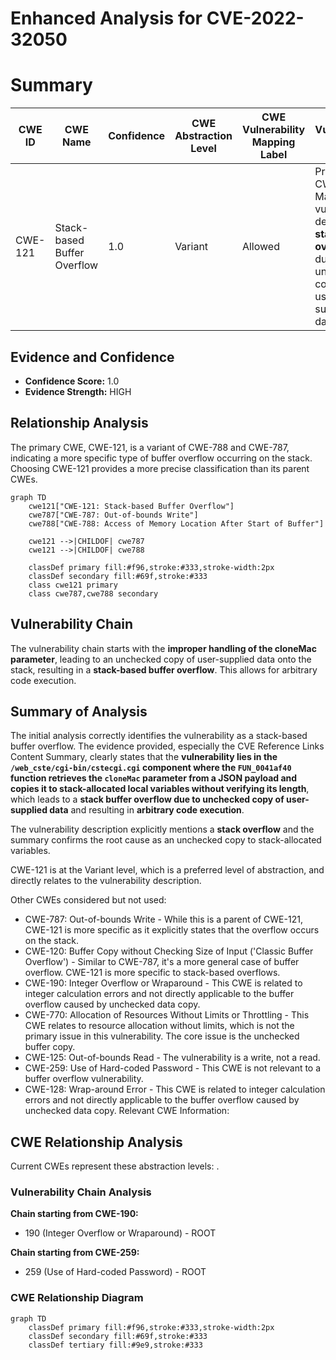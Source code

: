 # Enhanced Analysis for CVE-2022-32050

# Summary
| CWE ID | CWE Name | Confidence | CWE Abstraction Level | CWE Vulnerability Mapping Label | CWE-Vulnerability Mapping Notes |
|---|---|---|---|---|---|
| CWE-121 | Stack-based Buffer Overflow | 1.0 | Variant | Allowed | Primary CWE. Matches the vulnerability description's **stack overflow** due to unchecked copy of user-supplied data. |

## Evidence and Confidence

*   **Confidence Score:** 1.0
*   **Evidence Strength:** HIGH

## Relationship Analysis
The primary CWE, CWE-121, is a variant of CWE-788 and CWE-787, indicating a more specific type of buffer overflow occurring on the stack. Choosing CWE-121 provides a more precise classification than its parent CWEs.

```mermaid
graph TD
    cwe121["CWE-121: Stack-based Buffer Overflow"]
    cwe787["CWE-787: Out-of-bounds Write"]
    cwe788["CWE-788: Access of Memory Location After Start of Buffer"]
    
    cwe121 -->|CHILDOF| cwe787
    cwe121 -->|CHILDOF| cwe788
    
    classDef primary fill:#f96,stroke:#333,stroke-width:2px
    classDef secondary fill:#69f,stroke:#333
    class cwe121 primary
    class cwe787,cwe788 secondary
```

## Vulnerability Chain
The vulnerability chain starts with the **improper handling of the cloneMac parameter**, leading to an unchecked copy of user-supplied data onto the stack, resulting in a **stack-based buffer overflow**. This allows for arbitrary code execution.

## Summary of Analysis
The initial analysis correctly identifies the vulnerability as a stack-based buffer overflow. The evidence provided, especially the CVE Reference Links Content Summary, clearly states that the **vulnerability lies in the `/web_cste/cgi-bin/cstecgi.cgi` component where the `FUN_0041af40` function retrieves the `cloneMac` parameter from a JSON payload and copies it to stack-allocated local variables without verifying its length**, which leads to a **stack buffer overflow due to unchecked copy of user-supplied data** and resulting in **arbitrary code execution**.

The vulnerability description explicitly mentions a **stack overflow** and the summary confirms the root cause as an unchecked copy to stack-allocated variables.

CWE-121 is at the Variant level, which is a preferred level of abstraction, and directly relates to the vulnerability description.

Other CWEs considered but not used:

*   CWE-787: Out-of-bounds Write - While this is a parent of CWE-121, CWE-121 is more specific as it explicitly states that the overflow occurs on the stack.
*   CWE-120: Buffer Copy without Checking Size of Input ('Classic Buffer Overflow') - Similar to CWE-787, it's a more general case of buffer overflow. CWE-121 is more specific to stack-based overflows.
*   CWE-190: Integer Overflow or Wraparound - This CWE is related to integer calculation errors and not directly applicable to the buffer overflow caused by unchecked data copy.
*   CWE-770: Allocation of Resources Without Limits or Throttling - This CWE relates to resource allocation without limits, which is not the primary issue in this vulnerability. The core issue is the unchecked buffer copy.
*   CWE-125: Out-of-bounds Read - The vulnerability is a write, not a read.
*   CWE-259: Use of Hard-coded Password - This CWE is not relevant to a buffer overflow vulnerability.
*   CWE-128: Wrap-around Error - This CWE is related to integer calculation errors and not directly applicable to the buffer overflow caused by unchecked data copy.
Relevant CWE Information:


## CWE Relationship Analysis

Current CWEs represent these abstraction levels: .


### Vulnerability Chain Analysis

**Chain starting from CWE-190:**
- 190 (Integer Overflow or Wraparound) - ROOT


**Chain starting from CWE-259:**
- 259 (Use of Hard-coded Password) - ROOT



### CWE Relationship Diagram

```mermaid
graph TD
    classDef primary fill:#f96,stroke:#333,stroke-width:2px
    classDef secondary fill:#69f,stroke:#333
    classDef tertiary fill:#9e9,stroke:#333
```